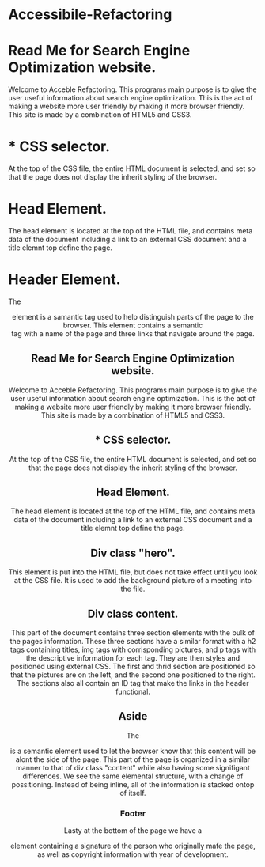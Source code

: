 # Accessibile-Refactoring

# Read Me for Search Engine Optimization website. 

Welcome to Acceble Refactoring. This programs main purpose is to give the user useful information about search engine
optimization. This is the act of making a website more user friendly by making it more browser friendly. This site is
made by a combination of HTML5 and CSS3. 

# * CSS selector.

At the top of the CSS file, the entire HTML document is selected, and set so that the page does not display the inherit
styling of the browser.

# Head Element.

The head element is located at the top of the HTML file, and contains meta data of the document including a link to an
external CSS document and a title elemnt top define the page. 

# Header Element.

The <header> element is a samantic tag used to help distinguish parts of the page to the browser. This element contains
a semantic <nav> tag with a name of the page and three links that navigate around the page.

# Read Me for Search Engine Optimization website. 

Welcome to Acceble Refactoring. This programs main purpose is to give the user useful information about search engine optimization. This is the act of making a website more user friendly by making it more browser friendly. This site is made by a combination of HTML5 and CSS3. 

# * CSS selector.

At the top of the CSS file, the entire HTML document is selected, and set so that the page does not display the inherit styling of the browser.

# Head Element.

The head element is located at the top of the HTML file, and contains meta data of the document including a link to an external CSS document and a title elemnt top define the page. 

# Div class "hero".

This element is put into the HTML file, but does not take effect until you look at the CSS file. It is used to add the background picture of a meeting into the file.

# Div class content.

This part of the document contains three section elements with the bulk of the pages information. These three sections have a similar format with a h2 tags containing titles, img tags with corrisponding pictures, and p tags with the descriptive information for each tag. They are then styles and positioned using external CSS. The first and thrid section are positioned so that the pictures are on the left, and the second one positioned to the right. The sections also all contain an ID tag that make the links in the header functional. 

# Aside

The <aside> is a semantic element used to let the browser know that this content will be alont the side of the page. This part of the page is organized in a similar manner to that of div class "content" while also having some signifigant differences. We see the same elemental structure, with a change of possitioning. Instead of being inline, all of the information is stacked ontop of itself. 

# Footer

Lasty at the bottom of the page we have a <footer> element containing a signature of the person who originally mafe the page, as well as copyright information with year of development.  
